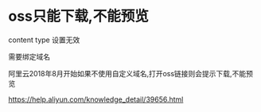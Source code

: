 # oss只能下载,不能预览

content type 设置无效

需要绑定域名

阿里云2018年8月开始如果不使用自定义域名,打开oss链接则会提示下载,不能预览

https://help.aliyun.com/knowledge_detail/39656.html
